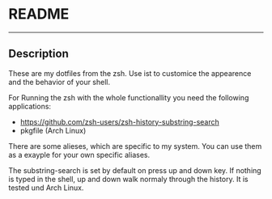 # README

---

## Description

These are my dotfiles from the zsh. Use ist to customice the appearence and the behavior of your shell.

For Running the zsh with the whole functionallity you need the following applications:

- https://github.com/zsh-users/zsh-history-substring-search
- pkgfile (Arch Linux)

There are some alieses, which are specific to my system. You can use them as a exayple for your own specific aliases.

The substring-search is set by default on press up and down key. If nothing is typed in the shell, up and down walk normaly through the history. It is tested und Arch Linux.
